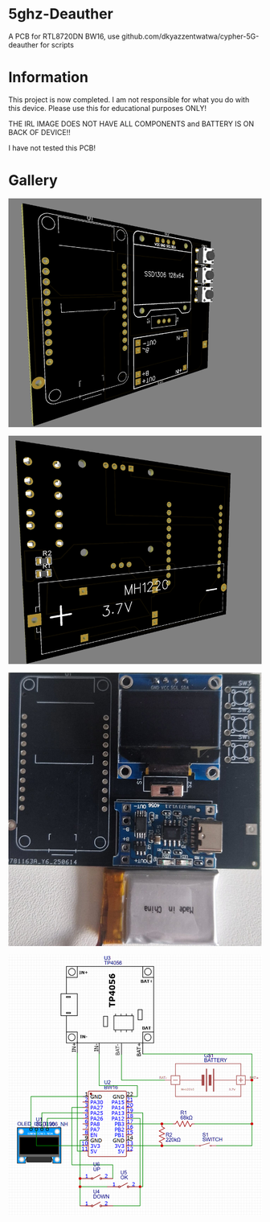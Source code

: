 # 5ghz-Deauther
A PCB for RTL8720DN BW16, use  github.com/dkyazzentwatwa/cypher-5G-deauther for scripts

# Information
This project is now completed. I am not responsible for what you do with this device. Please use this for educational purposes ONLY!

THE IRL IMAGE DOES NOT HAVE ALL COMPONENTS and BATTERY IS ON BACK OF DEVICE!!

I have not tested this PCB!

# Gallery

![PCB front](https://github.com/HOGANCLAN236/5ghz-Deauther/blob/main/Gallery/Screenshot%202025-06-20%20162943.png)


![PCB back](https://github.com/HOGANCLAN236/5ghz-Deauther/blob/main/Gallery/image_2025-06-20_163043465.png)


![PCB IRL](https://github.com/HOGANCLAN236/5ghz-Deauther/blob/main/Gallery/WhatsApp%20Image%202025-06-20%20at%2016.28.50_8b5fc82e.jpg)


![Schematic](https://github.com/HOGANCLAN236/5ghz-Deauther/blob/main/Gallery/image_2025-06-20_163304915.png)

